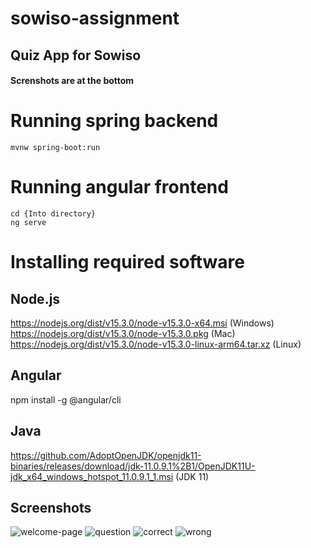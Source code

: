 # sowiso-assignment
## Quiz App for Sowiso
#### Screnshots are at the bottom

# Running spring backend
    mvnw spring-boot:run
# Running angular frontend
    cd {Into directory}
    ng serve
# Installing required software
## Node.js
  https://nodejs.org/dist/v15.3.0/node-v15.3.0-x64.msi (Windows)
  https://nodejs.org/dist/v15.3.0/node-v15.3.0.pkg (Mac)
  https://nodejs.org/dist/v15.3.0/node-v15.3.0-linux-arm64.tar.xz (Linux)
  
## Angular
  npm install -g @angular/cli
## Java
  https://github.com/AdoptOpenJDK/openjdk11-binaries/releases/download/jdk-11.0.9.1%2B1/OpenJDK11U-jdk_x64_windows_hotspot_11.0.9.1_1.msi (JDK 11)
 
## Screenshots
![welcome-page](https://user-images.githubusercontent.com/26428529/100516011-02a76880-3181-11eb-9ae3-04ca3b7b5a95.PNG)
![question](https://user-images.githubusercontent.com/26428529/100516014-033fff00-3181-11eb-9619-3acee695469a.png)
![correct](https://user-images.githubusercontent.com/26428529/100516015-033fff00-3181-11eb-9e7c-824174c70775.png)
![wrong](https://user-images.githubusercontent.com/26428529/100516016-033fff00-3181-11eb-9f48-87d9cbf75f12.png)
